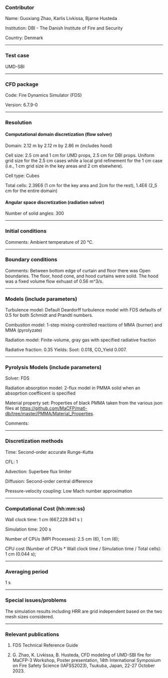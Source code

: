 ### Contributor

Name: Guoxiang Zhao, Karlis Livkissa, Bjarne Husteda  

Institution: DBI - The Danish Institute of Fire and Security

Country: Denmark

------------------

### Test case

UMD-SBI

------------------

### CFD package

Code: Fire Dynamics Simulator (FDS)

Version: 6.7.9-0

------------------

### Resolution

#### Computational domain discretization (flow solver)

Domain: 2.12 m by 2.12 m by 2.86 m (includes hood)

Cell size: 2.5 cm and 1 cm for UMD props, 2.5 cm for DBI props. Uniform grid size for the 2.5 cm cases while a local grid refinement for the 1 cm case (i.e., 1 cm grid size in the key areas and 2 cm elsewhere).

Cell type: Cubes

Total cells: 2.39E6 (1 cm for the key area and 2cm for the rest), 1.4E6 (2_5 cm for the entire domain)

#### Angular space discretization (radiation solver)

Number of solid angles: 300

------------------

### Initial conditions

Comments: Ambient temperature of 20 °C.

------------------

### Boundary conditions

Comments: Between bottom edge of curtain and floor there was Open boundaries. The floor, hood cone, and hood curtains were solid. The hood was a fixed volume flow exhuast of 0.56 m^3/s.

------------------

### Models (include parameters)

Turbulence model: Default Deardorff turbulence model with FDS defaults of 0.5 for both Schmidt and Prandtl numbers.

Combustion model: 1-step mixing-controlled reactions of MMA (burner) and MMA (pyrolyzate)

Radiation model: Finite-volume, gray gas with specified radiative fraction

Radiative fraction: 0.35
Yields: Soot: 0.018, CO_Yield 0.007.

------------------

### Pyrolysis Models (include parameters)

Solver: FDS

Radiation absorption model: 2-flux model in PMMA solid when an absoprtion coeffiicent is specified

Material property set: Properties of black PMMA taken from the various json files at https://github.com/MaCFP/matl-db/tree/master/PMMA/Material_Properties.  

Comments:


------------------

### Discretization methods

Time: Second-order accurate Runge-Kutta

CFL: 1

Advection: Superbee flux limiter

Diffusion: Second-order central difference

Pressure-velocity coupling: Low Mach number approximation

------------------

### Computational Cost (hh:mm:ss)

Wall clock time:  1 cm (667,229.941 s ) 

Simulation time: 200 s 

Number of CPUs (MPI Processes): 2.5 cm (6), 1 cm (6); 

CPU cost (Number of CPUs * Wall clock time / Simulation time / Total cells): 1 cm (0.044 s); 

------------------

### Averaging period

1 s

------------------

### Special issues/problems

The simulation results including HRR are grid independent based on the two mesh sizes considered.

------------------

### Relevant publications

1. FDS Technical Reference Guide

2. G. Zhao, K. Livkissa, B. Husteda, CFD modeling of UMD-SBI fire for MaCFP-3 Workshop, Poster presentation, 14th International Symposium on Fire Safety Science (IAFSS2023), Tsukuba, Japan, 22-27 October 2023.
